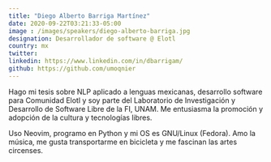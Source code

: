 ```yaml
---
title: "Diego Alberto Barriga Martínez"
date: 2020-09-22T03:21:33-05:00
image : /images/speakers/diego-alberto-barriga.jpg
designation: Desarrollador de software @ Elotl
country: mx
twitter: 
linkedin: https://www.linkedin.com/in/dbarrigam/
github: https://github.com/umoqnier
---
```


Hago mi tesis sobre NLP aplicado a lenguas mexicanas, desarrollo software para Comunidad Elotl y soy parte del Laboratorio de Investigación y Desarrollo de Software Libre de la FI, UNAM. Me entusiasma la promoción y adopción de la cultura y tecnologías libres.

Uso Neovim, programo en Python y mi OS es GNU/Linux (Fedora). Amo la música, me gusta transportarme en bicicleta y me fascinan las artes circenses.